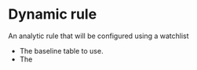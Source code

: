 # Dynamic rule

An analytic rule that will be configured using a watchlist

- The baseline table to use.
- The 